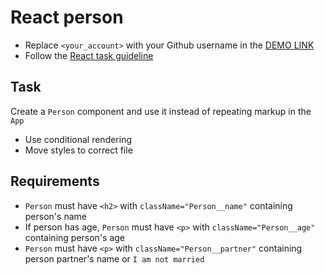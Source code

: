 # React person
- Replace `<your_account>` with your Github username in the [DEMO LINK](https://kshvetsova.github.io/react_person/)
- Follow the [React task guideline](https://github.com/mate-academy/react_task-guideline#react-tasks-guideline)

## Task
Create a `Person` component and use it instead of repeating markup in the `App`

- Use conditional rendering
- Move styles to correct file

## Requirements
- `Person` must have `<h2>` with `className="Person__name"` containing person's name
- If person has age, `Person` must have `<p>` with `className="Person__age"` containing person's age
- `Person` must have `<p>` with `className="Person__partner"` containing person partner's name or `I am not married`
